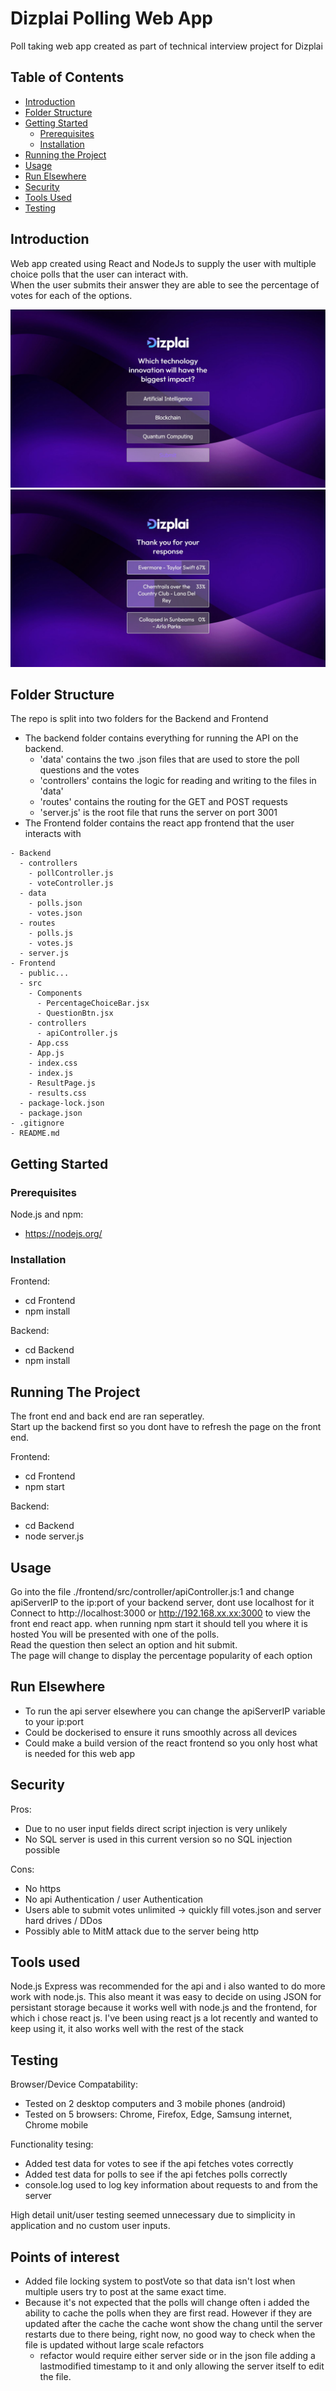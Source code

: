 # Dizplai Polling Web App

Poll taking web app created as part of technical interview project for Dizplai

## Table of Contents

- [Introduction](#introduction)
- [Folder Structure](#folder-structure)
- [Getting Started](#getting-started)
  - [Prerequisites](#prerequisites)
  - [Installation](#installation)
- [Running the Project](#running-the-project)
- [Usage](#usage)
- [Run Elsewhere](#run-elsewhere)
- [Security](#security)
- [Tools Used](#tools-used)
- [Testing](#testing)

## Introduction

Web app created using React and NodeJs to supply the user with multiple choice polls that the user can interact with.  
When the user submits their answer they are able to see the percentage of votes for each of the options.

[![Alt text](./PublicItems/main.JPG)](./PublicItems/main.JPG)
[![Alt text](./PublicItems/ResultScreenTest.JPG)](./PublicItems/ResultScreenTest.JPG)

## Folder Structure

The repo is split into two folders for the Backend and Frontend

- The backend folder contains everything for running the API on the backend.
  - 'data' contains the two .json files that are used to store the poll questions and the votes
  - 'controllers' contains the logic for reading and writing to the files in 'data'
  - 'routes' contains the routing for the GET and POST requests
  - 'server.js' is the root file that runs the server on port 3001
- The Frontend folder contains the react app frontend that the user interacts with

```plaintext
- Backend
  - controllers
    - pollController.js
    - voteController.js
  - data
    - polls.json
    - votes.json
  - routes
    - polls.js
    - votes.js
  - server.js
- Frontend
  - public...
  - src
    - Components
      - PercentageChoiceBar.jsx
      - QuestionBtn.jsx
    - controllers
      - apiController.js
    - App.css
    - App.js
    - index.css
    - index.js
    - ResultPage.js
    - results.css
  - package-lock.json
  - package.json
- .gitignore
- README.md
```

## Getting Started

### Prerequisites

Node.js and npm:

- https://nodejs.org/

### Installation

Frontend:

- cd Frontend
- npm install

Backend:

- cd Backend
- npm install

## Running The Project

The front end and back end are ran seperatley.  
Start up the backend first so you dont have to refresh the page on the front end.

Frontend:

- cd Frontend
- npm start

Backend:

- cd Backend
- node server.js

## Usage

Go into the file ./frontend/src/controller/apiController.js:1 and change apiServerIP to the ip:port of your backend server, dont use localhost for it
Connect to http://localhost:3000 or http://192.168.xx.xx:3000 to view the front end react app. when running npm start it should tell you where it is hosted
You will be presented with one of the polls.  
Read the question then select an option and hit submit.  
The page will change to display the percentage popularity of each option

## Run Elsewhere

- To run the api server elsewhere you can change the apiServerIP variable to your ip:port
- Could be dockerised to ensure it runs smoothly across all devices
- Could make a build version of the react frontend so you only host what is needed for this web app

## Security

Pros:

- Due to no user input fields direct script injection is very unlikely
- No SQL server is used in this current version so no SQL injection possible

Cons:

- No https
- No api Authentication / user Authentication
- Users able to submit votes unlimited -> quickly fill votes.json and server hard drives / DDos
- Possibly able to MitM attack due to the server being http

## Tools used

Node.js Express was recommended for the api and i also wanted to do more work with node.js. This also meant it was easy to decide on using JSON for persistant storage because it works well with node.js and the frontend, for which i chose react js. I've been using react js a lot recently and wanted to keep using it, it also works well with the rest of the stack

## Testing

Browser/Device Compatability:

- Tested on 2 desktop computers and 3 mobile phones (android)
- Tested on 5 browsers: Chrome, Firefox, Edge, Samsung internet, Chrome mobile

Functionality tesing:

- Added test data for votes to see if the api fetches votes correctly
- Added test data for polls to see if the api fetches polls correctly
- console.log used to log key information about requests to and from the server

High detail unit/user testing seemed unnecessary due to simplicity in application and no custom user inputs.

## Points of interest

- Added file locking system to postVote so that data isn't lost when multiple users try to post at the same exact time.
- Because it's not expected that the polls will change often i added the ability to cache the polls when they are first read. However if they are updated after the cache the cache wont show the chang until the server restarts due to there being, right now, no good way to check when the file is updated without large scale refactors
  - refactor would require either server side or in the json file adding a lastmodified timestamp to it and only allowing the server itself to edit the file.
